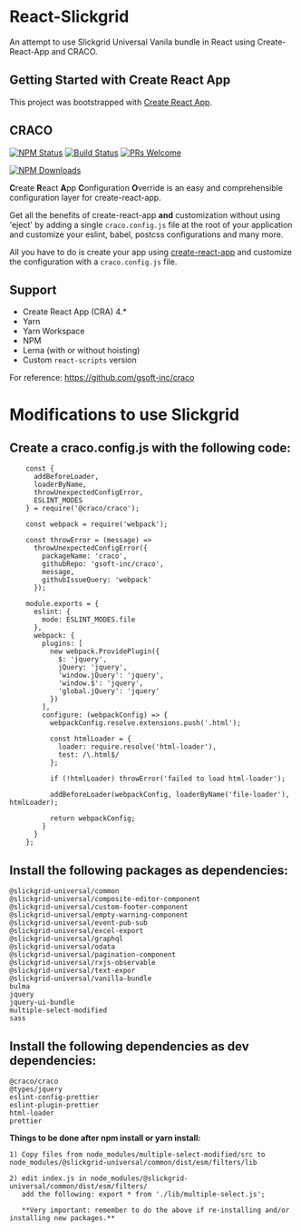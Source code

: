 # React-Slickgrid
An attempt to use Slickgrid Universal Vanila bundle in React using Create-React-App and CRACO. 
 
## Getting Started with Create React App

This project was bootstrapped with [Create React App](https://github.com/facebook/create-react-app).

## CRACO

[![NPM Status](https://img.shields.io/npm/v/@craco/craco.svg)](https://www.npmjs.com/package/@craco/craco)
[![Build Status](https://img.shields.io/travis/gsoft-inc/craco/master.svg?style=flat&label=travis)](https://travis-ci.org/gsoft-inc/craco)
[![PRs Welcome](https://img.shields.io/badge/PRs-welcome-green.svg)](https://github.com/sharegate/craco/pulls)

[![NPM Downloads](https://img.shields.io/npm/dm/@craco/craco.svg)](https://www.npmjs.com/package/@craco/craco)

**C**reate **R**eact **A**pp **C**onfiguration **O**verride is an easy and comprehensible configuration layer for create-react-app.

Get all the benefits of create-react-app **and** customization without using 'eject' by adding a single `craco.config.js` file at the root of your application and customize your eslint, babel, postcss configurations and many more.

All you have to do is create your app using [create-react-app](https://github.com/facebook/create-react-app/) and customize the configuration with a `craco.config.js` file.

## Support

- Create React App (CRA) 4.*
- Yarn
- Yarn Workspace
- NPM
- Lerna (with or without hoisting)
- Custom `react-scripts` version

For reference: https://github.com/gsoft-inc/craco

# Modifications to use Slickgrid

## Create a craco.config.js with the following code:

        const {
          addBeforeLoader,
          loaderByName,
          throwUnexpectedConfigError,
          ESLINT_MODES
        } = require('@craco/craco');
        
        const webpack = require('webpack');
        
        const throwError = (message) =>
          throwUnexpectedConfigError({
            packageName: 'craco',
            githubRepo: 'gsoft-inc/craco',
            message,
            githubIssueQuery: 'webpack'
          });
        
        module.exports = {
          eslint: {
            mode: ESLINT_MODES.file
          },
          webpack: {
            plugins: [
              new webpack.ProvidePlugin({
                $: 'jquery',
                jQuery: 'jquery',
                'window.jQuery': 'jquery',
                'window.$': 'jquery',
                'global.jQuery': 'jquery'
              })
            ],
            configure: (webpackConfig) => {
              webpackConfig.resolve.extensions.push('.html');
        
              const htmlLoader = {
                loader: require.resolve('html-loader'),
                test: /\.html$/
              };
        
              if (!htmlLoader) throwError('failed to load html-loader');
        
              addBeforeLoader(webpackConfig, loaderByName('file-loader'), htmlLoader);
        
              return webpackConfig;
            }
          }
        };
        
## Install the following packages as dependencies:

    @slickgrid-universal/common
    @slickgrid-universal/composite-editor-component
    @slickgrid-universal/custom-footer-component
    @slickgrid-universal/empty-warning-component
    @slickgrid-universal/event-pub-sub
    @slickgrid-universal/excel-export
    @slickgrid-universal/graphql
    @slickgrid-universal/odata
    @slickgrid-universal/pagination-component
    @slickgrid-universal/rxjs-observable
    @slickgrid-universal/text-expor
    @slickgrid-universal/vanilla-bundle
    bulma
    jquery
    jquery-ui-bundle
    multiple-select-modified
    sass

## Install the following dependencies as dev dependencies:

    @craco/craco
    @types/jquery
    eslint-config-prettier
    eslint-plugin-prettier
    html-loader
    prettier

**Things to be done after npm install or yarn install:**

    1) Copy files from node_modules/multiple-select-modified/src to node_modules/@slickgrid-universal/common/dist/esm/filters/lib
    
    2) edit index.js in node_modules/@slickgrid-universal/common/dist/esm/filters/
       add the following: export * from './lib/multiple-select.js';
    
       **Very important: remember to do the above if re-installing and/or installing new packages.**